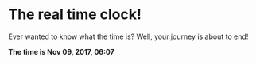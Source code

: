 # The real time clock!

Ever wanted to know what the time is? Well, your journey is about to end!

**The time is Nov 09, 2017, 06:07**
